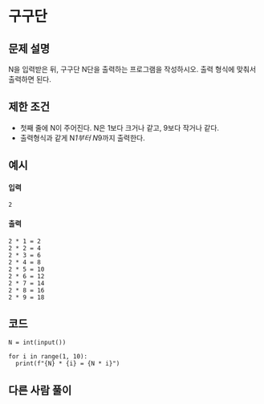# 구구단 

## 문제 설명
N을 입력받은 뒤, 구구단 N단을 출력하는 프로그램을 작성하시오. 출력 형식에 맞춰서 출력하면 된다.

## 제한 조건
* 첫째 줄에 N이 주어진다. N은 1보다 크거나 같고, 9보다 작거나 같다.
* 출력형식과 같게 N*1부터 N*9까지 출력한다.

## 예시
#### 입력
```
2
```

#### 출력
```
2 * 1 = 2
2 * 2 = 4
2 * 3 = 6
2 * 4 = 8
2 * 5 = 10
2 * 6 = 12
2 * 7 = 14
2 * 8 = 16
2 * 9 = 18
```
 
## 코드
```
N = int(input())

for i in range(1, 10):
  print(f"{N} * {i} = {N * i}")
```

## 다른 사람 풀이
```
```